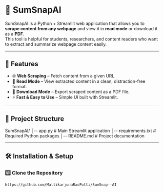 # 📄 SumSnapAI

SumSnapAI is a Python + Streamlit web application that allows you to **scrape content from any webpage** and view it in **read mode** or download it as a **PDF**.  
This tool is helpful for students, researchers, and content readers who want to extract and summarize webpage content easily.

---

## 🚀 Features
- 🌐 **Web Scraping** – Fetch content from a given URL.
- 📖 **Read Mode** – View extracted content in a clean, distraction-free format.
- 📄 **Download Mode** – Export scraped content as a PDF file.
- ⚡ **Fast & Easy to Use** – Simple UI built with Streamlit.

---

## 📂 Project Structure

SumSnapAI/
│-- app.py              # Main Streamlit application
│-- requirements.txt    # Required Python packages
│-- README.md           # Project documentation


---

## 🛠️ Installation & Setup

### 1️⃣ Clone the Repository
```bash
https://github.com/MallikarjunaRaoPotti/SumSnap--AI
